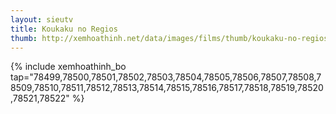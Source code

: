 ```yaml
---
layout: sieutv
title: Koukaku no Regios
thumb: http://xemhoathinh.net/data/images/films/thumb/koukaku-no-regios-koukaku-no-regios-2012.jpg
---
```

{% include xemhoathinh_bo tap="78499,78500,78501,78502,78503,78504,78505,78506,78507,78508,78509,78510,78511,78512,78513,78514,78515,78516,78517,78518,78519,78520,78521,78522" %} 
